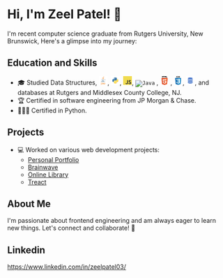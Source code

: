 # Hi, I'm Zeel Patel! 👋

I'm recent computer science graduate from Rutgers University, New Brunswick, Here's a glimpse into my journey:

## Education and Skills
- 🎓 Studied Data Structures, <code><img height="20" alt="Java" src="https://raw.githubusercontent.com/github/explore/80688e429a7d4ef2fca1e82350fe8e3517d3494d/topics/java/java.png"></code>, <code><img height="20" alt="Python" src="https://raw.githubusercontent.com/github/explore/80688e429a7d4ef2fca1e82350fe8e3517d3494d/topics/python/python.png"></code>, <code><img height="20" alt="javascript" src="https://raw.githubusercontent.com/github/explore/80688e429a7d4ef2fca1e82350fe8e3517d3494d/topics/javascript/javascript.png"></code>, <code><img height="20" alt="Java" src="https://www.google.com/url?sa=i&url=https%3A%2F%2Fen.m.wikipedia.org%2Fwiki%2FFile%3AReact-icon.svg&psig=AOvVaw2PjBnK5O-uM3YdkS_W6_Sp&ust=1736557742852000&source=images&cd=vfe&opi=89978449&ved=0CBQQjRxqFwoTCKDX3ez76YoDFQAAAAAdAAAAABAK"></code>
, <code><img height="20" alt="HTML" src="https://raw.githubusercontent.com/github/explore/80688e429a7d4ef2fca1e82350fe8e3517d3494d/topics/html/html.png"></code>
, <code><img height="20" alt="CSS" src="https://raw.githubusercontent.com/github/explore/80688e429a7d4ef2fca1e82350fe8e3517d3494d/topics/css/css.png"></code>, <code><img height="20" alt="SQL" src="https://raw.githubusercontent.com/github/explore/80688e429a7d4ef2fca1e82350fe8e3517d3494d/topics/sql/sql.png"></code>, and databases at Rutgers and Middlesex County College, NJ.
- 🏆 Certified in software engineering from JP Morgan & Chase.
- 👨🏽‍💻 Certified in Python.

## Projects
- 💻 Worked on various web development projects:
  - [Personal Portfolio](https://zeelpatel.online/)
  - [Brainwave](https://github.com/Zeel200/Brainwave)
  - [Online Library](https://zeel200.github.io/E-Commerce/)
  - [Treact](https://zeel200.github.io/treact/)

## About Me
I'm passionate about frontend engineering and am always eager to learn new things. Let's connect and collaborate! 🚀

## Linkedin
https://www.linkedin.com/in/zeelpatel03/
